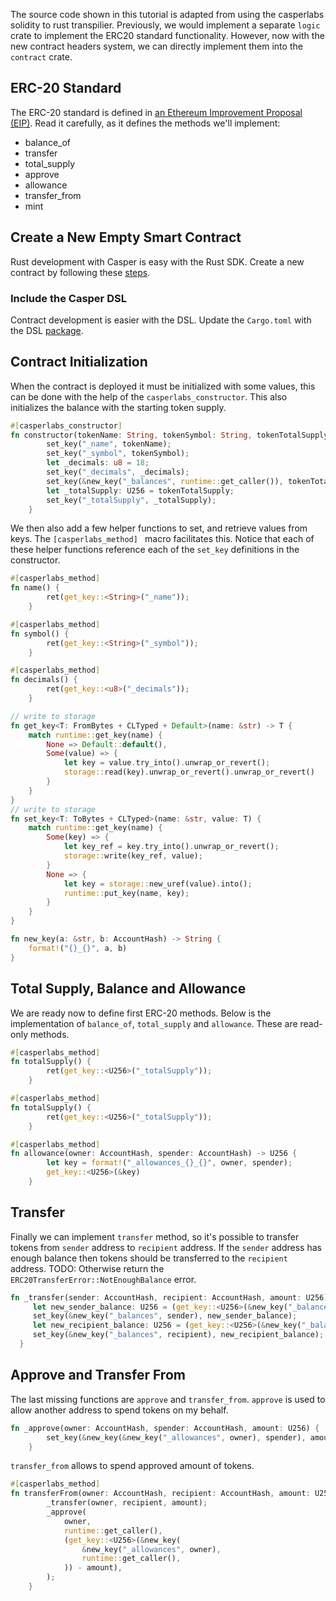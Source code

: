 
The source code shown in this tutorial is adapted from using the casperlabs solidity to rust transpilier. Previously, we would implement a separate `logic` crate to implement the ERC20 standard functionality. However, now with the new contract headers system, we can directly implement them into the `contract` crate.

## ERC-20 Standard
The ERC-20 standard is defined in [an Ethereum Improvement Proposal (EIP)](https://github.com/ethereum/EIPs/blob/master/EIPS/eip-20.md#). Read it carefully, as it defines the methods we'll implement:
* balance_of
* transfer
* total_supply
* approve
* allowance
* transfer_from
* mint

## Create a New Empty Smart Contract

Rust development with Casper is easy with the Rust SDK.  Create a new contract by following these [steps](https://docs.casperlabs.io/en/latest/dapp-dev-guide/setup-of-rust-contract-sdk.html).

### Include the Casper DSL

Contract development is easier with the DSL.  Update the ```Cargo.toml``` with the DSL [package](https://docs.casperlabs.io/en/latest/dapp-dev-guide/contract-dsl/index.html).  

## Contract Initialization

When the contract is deployed it must be initialized with some values, this can be done with the help of the `casperlabs_constructor`.  This also initializes the balance with the starting token supply.

```rust
#[casperlabs_constructor]
fn constructor(tokenName: String, tokenSymbol: String, tokenTotalSupply: U256) {
        set_key("_name", tokenName);
        set_key("_symbol", tokenSymbol);
        let _decimals: u8 = 18;
        set_key("_decimals", _decimals);
        set_key(&new_key("_balances", runtime::get_caller()), tokenTotalSupply);
        let _totalSupply: U256 = tokenTotalSupply;
        set_key("_totalSupply", _totalSupply);
    }
```
We then also add a few helper functions to set, and retrieve values from keys.  The `[casperlabs_method] ` macro facilitates this.  Notice that each of these helper functions reference each of the `set_key` definitions in the constructor.

```rust
#[casperlabs_method]
fn name() {
        ret(get_key::<String>("_name"));
    }

#[casperlabs_method]
fn symbol() {
        ret(get_key::<String>("_symbol"));
    }

#[casperlabs_method]
fn decimals() {
        ret(get_key::<u8>("_decimals"));
    }

// write to storage
fn get_key<T: FromBytes + CLTyped + Default>(name: &str) -> T {
    match runtime::get_key(name) {
        None => Default::default(),
        Some(value) => {
            let key = value.try_into().unwrap_or_revert();
            storage::read(key).unwrap_or_revert().unwrap_or_revert()
        }
    }
}
// write to storage
fn set_key<T: ToBytes + CLTyped>(name: &str, value: T) {
    match runtime::get_key(name) {
        Some(key) => {
            let key_ref = key.try_into().unwrap_or_revert();
            storage::write(key_ref, value);
        }
        None => {
            let key = storage::new_uref(value).into();
            runtime::put_key(name, key);
        }
    }
}

fn new_key(a: &str, b: AccountHash) -> String {
    format!("{}_{}", a, b)
}

```

## Total Supply, Balance and Allowance
We are ready now to define first ERC-20 methods. Below is the implementation of `balance_of`, `total_supply` and `allowance`. These are read-only methods.

```rust
#[casperlabs_method]
fn totalSupply() {
        ret(get_key::<U256>("_totalSupply"));
    }

#[casperlabs_method]
fn totalSupply() {
        ret(get_key::<U256>("_totalSupply"));
    }

#[casperlabs_method]
fn allowance(owner: AccountHash, spender: AccountHash) -> U256 {
        let key = format!("_allowances_{}_{}", owner, spender);
        get_key::<U256>(&key)
    }

```

## Transfer
Finally we can implement `transfer` method, so it's possible to transfer tokens from `sender` address to `recipient` address. If the `sender` address has enough balance then tokens should be transferred to the `recipient` address. TODO: Otherwise return the `ERC20TransferError::NotEnoughBalance` error.
 ```rust
fn _transfer(sender: AccountHash, recipient: AccountHash, amount: U256) {
      let new_sender_balance: U256 = (get_key::<U256>(&new_key("_balances", sender)) - amount);
      set_key(&new_key("_balances", sender), new_sender_balance);
      let new_recipient_balance: U256 = (get_key::<U256>(&new_key("_balances", recipient)) + amount);
      set_key(&new_key("_balances", recipient), new_recipient_balance);
   }

```

## Approve and Transfer From
The last missing functions are `approve` and `transfer_from`. `approve` is used to allow another address to spend tokens on my behalf.
```rust
fn _approve(owner: AccountHash, spender: AccountHash, amount: U256) {
        set_key(&new_key(&new_key("_allowances", owner), spender), amount);
    }
```
`transfer_from` allows to spend approved amount of tokens.
```rust
#[casperlabs_method]
fn transferFrom(owner: AccountHash, recipient: AccountHash, amount: U256) {
        _transfer(owner, recipient, amount);
        _approve(
            owner,
            runtime::get_caller(),
            (get_key::<U256>(&new_key(
                &new_key("_allowances", owner),
                runtime::get_caller(),
            )) - amount),
        );
    }
``` 

